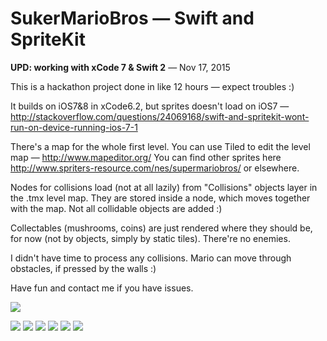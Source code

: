 SukerMarioBros — Swift and SpriteKit
==============

**UPD: working with xCode 7 & Swift 2** — Nov 17, 2015

This is a hackathon project done in like 12 hours — expect troubles :)

It builds on iOS7&8 in xCode6.2, but sprites doesn't load on iOS7 — http://stackoverflow.com/questions/24069168/swift-and-spritekit-wont-run-on-device-running-ios-7-1

There's a map for the whole first level. You can use Tiled to edit the level map — http://www.mapeditor.org/
You can find other sprites here http://www.spriters-resource.com/nes/supermariobros/ or elsewhere.

Nodes for collisions load (not at all lazily) from "Collisions" objects layer in the .tmx level map. They are stored inside a node, which moves together with the map. Not all collidable objects are added :)

Collectables (mushrooms, coins) are just rendered where they should be, for now (not by objects, simply by static tiles). There're no enemies. 

I didn't have time to process any collisions. Mario can move through obstacles, if pressed by the walls :)

Have fun and contact me if you have issues.

![](http://nikans.com/assets/portfolio/projects/mario/swift-1.jpeg)

![](http://nikans.com/assets/portfolio/projects/mario/mario-screen1.png)
![](http://nikans.com/assets/portfolio/projects/mario/mario-screen2.png)
![](http://nikans.com/assets/portfolio/projects/mario/mario-screen3.png)
![](http://nikans.com/assets/portfolio/projects/mario/mario-screen4.png)
![](http://nikans.com/assets/portfolio/projects/mario/mario-screen5.png)
![](http://nikans.com/assets/portfolio/projects/mario/mario-screen6.png)
